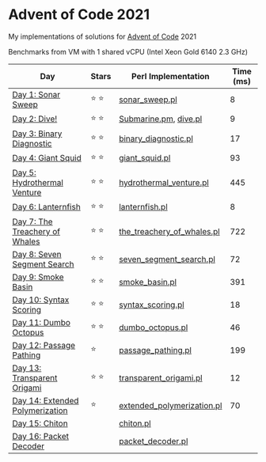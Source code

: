 # Advent of Code 2021

My implementations of solutions for [Advent of Code](https://adventofcode.com/) 2021

Benchmarks from VM with 1 shared vCPU (Intel Xeon Gold 6140 2.3 GHz)

| Day | Stars | Perl Implementation | Time (ms) |
| --- | ----- | ------------------- | --------- |
| [Day 1: Sonar Sweep](https://adventofcode.com/2021/day/1) | :star: :star: | [sonar_sweep.pl](d01/sonar_sweep.pl) | 8 |
| [Day 2: Dive!](https://adventofcode.com/2021/day/2) | :star: :star: | [Submarine.pm](d02/Submarine.pm), [dive.pl](d02/dive.pl) | 9 |
| [Day 3: Binary Diagnostic](https://adventofcode.com/2021/day/3) | :star: :star: | [binary_diagnostic.pl](d03/binary_diagnostic.pl) | 17 |
| [Day 4: Giant Squid](https://adventofcode.com/2021/day/4) | :star: :star: | [giant_squid.pl](d04/giant_squid.pl) | 93 |
| [Day 5: Hydrothermal Venture](https://adventofcode.com/2021/day/5) | :star: :star: | [hydrothermal_venture.pl](d05/hydrothermal_venture.pl) | 445 |
| [Day 6: Lanternfish](https://adventofcode.com/2021/day/6) | :star: :star: | [lanternfish.pl](d06/lanternfish.pl) | 8 |
| [Day 7: The Treachery of Whales](https://adventofcode.com/2021/day/7) | :star: :star: | [the_treachery_of_whales.pl](d07/the_treachery_of_whales.pl) | 722 |
| [Day 8: Seven Segment Search](https://adventofcode.com/2021/day/8) | :star: :star: | [seven_segment_search.pl](d08/seven_segment_search.pl) | 72 |
| [Day 9: Smoke Basin](https://adventofcode.com/2021/day/9) | :star: :star: | [smoke_basin.pl](d09/smoke_basin.pl) | 391 |
| [Day 10: Syntax Scoring](https://adventofcode.com/2021/day/10) | :star: :star: | [syntax_scoring.pl](d10/syntax_scoring.pl) | 18 |
| [Day 11: Dumbo Octopus](https://adventofcode.com/2021/day/11) | :star: :star: | [dumbo_octopus.pl](d11/dumbo_octopus.pl) | 46 |
| [Day 12: Passage Pathing](https://adventofcode.com/2021/day/12) | :star: | [passage_pathing.pl](d12/passage_pathing.pl) | 199 |
| [Day 13: Transparent Origami](https://adventofcode.com/2021/day/13) | :star: :star: | [transparent_origami.pl](d13/transparent_origami.pl) | 12 |
| [Day 14: Extended Polymerization](https://adventofcode.com/2021/day/14) | :star: | [extended_polymerization.pl](d14/extended_polymerization.pl) | 70 |
| [Day 15: Chiton](https://adventofcode.com/2021/day/15) | | [chiton.pl](d15/chiton.pl) | |
| [Day 16: Packet Decoder](https://adventofcode.com/2021/day/16) | | [packet_decoder.pl](d16/packet_decoder.pl) | |
